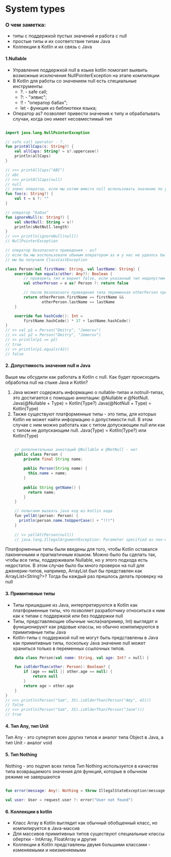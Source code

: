 # System types

### О чем заметка:

* типы с поддержкой пустых значений и работа с null
* простые типы и их соответствие типам Java
* Коллекции в Kotlin и их связь с Java

#### 1.Nullable

* Управление поддержкой null в языке kotlin помогает выявить возможные исключения NullPointerException
  на этапе компиляции
* В Kotlin для работы со значением null есть специальные инструменты:
    * ?. - safe call;
    * ?: - "элвис";
    * !! - "оператор бабах";
    * let - функция из библиотеки языка;
* Оператор as? позволяет привести значения к типу и обрабатывать случаи, когда оно имеет несовместимый тип

```kotlin

import java.lang.NullPointerException

// safe call operator - ?.
fun printAllCaps(s: String?) {
    val allCaps: String? = s?.uppercase()
    println(allCaps)
}

// >>> printAllCaps("ABC")
// abc
// >>> printAllCaps(null)
// null
// элвис оператор, если мы хотим вместо null использовать значение по умолчанию
fun foo(s: String?) {
    val t = s ?: ""
}

// оператор "бабах"
fun ignoreNull(s: String?) {
    val sNotNull: String = s!!
    println(sNotNull.length)
}
// >>> println(ignoreNull(null))
// NullPointerException

// оператор безопасного приведения - as?
// если бы мы воспользовали обыным оператором as и у нас не удалось бы привести значение к указанному типу,
// мы бы получили ClassCastException

class Person(val firstName: String, val lastName: String) {
    override fun equals(other: Any?): Boolean {
        // проверить тип и вернет false, если указанный тип недопустим
        val otherPerson = o as? Person ?: return false

        // после безопасного приведения типа переменная otherPerson преобразует к типу Person
        return otherPerson.firstName == firstName &&
                otherPerson.lastName == lastName
    }

    override fun hashCode(): Int =
        firstName.hashCode() * 37 + lastName.hashCode()
}
// >> val p1 = Person("Dmitry", "Jemerov")
// >> val p2 = Person("Dmitry", "Jemerov")
// >> println(p1 == p2)
// true
// >> println(p1.equals(42))
// false

```

#### 2. Допустимость значения null и Java

Выше мы обсудили как работать в Kotlin c null. Как будет происходить обработка null на стыке Java и Kotlin?

1. Java может содержать информацию о nullable-типах и notnull-типах, это достигается с помощью аннотации: @Nullable и
   @NotNull.
   Java(@Nullable + Тype) = Kotlin(Type?)
   Java(@NotNull + Тype) = Kotlin(Type)
2. Также существуют платформенные типы - это типы, для которых Kotlin не может найти информацию о допустимости null.
   В этом случае с ним можно работать как с типом допускающим null или как с типом не допускающим null.
   Java(Type) = Kotlin(Type?) или Kotlin(Type)

``` java

    // дополнительных аннотаций @Nullable и @NotNull - нет
    public class Person {
        private final String name;
        
        public Person(String name) {
          this.name = name;
        }
        
        public String getName() {
          return name;
        }
    }

    // попытаем вызвать java код из kotlin кода
    fun yellAt(person: Person) {
      println(person.name.toUpperCase() + "!!!")
    }
    
    // >> yellAt(Person(null))
    // java.lang.IllegalArgumentException: Parameter specified as non-null...
```

Платформенные типы были введены для того, чтобы Kotlin оставался лаконичными и прагматичным языком.
Можно было бы сделать так, чтобы все типы, поддерживали Nullable, но у этого подхода есть недостаток.
В этом случае было бы много проверок на null для дженерик-типов, например, ArrayList<String> был бы представлен как
ArrayList<String?>?
Тогда бы каждый раз пришлось делать проверку на null

#### 3. Примитивные типы

* Типы пришедшие из Java, интерпретируются в Kotlin как платформенные типы, что позволяет разработчику относиться к ним
  как к типам с поддержкой или без поддержки null
* Типы, представляющие обычные числа(например, Int) выглядят и функционируют как рядовые классы, но обычно компилируются
  в примитивные типы Java
* Kotlin-типы с поддержкой null не могут быть представлены в Java как примитивные типы, поскольку Java значение null
  может храниться только в переменных ссылочных типов.

```kotlin
    data class Person(val name: String, val age: Int? = null) {

    fun isOlderThan(other: Person): Boolean? {
        if (age == null || other.age == null) {
            return null
        }
        return age > other.age
    }
}
// >>> println(Person("Sam", 35).isOlderThan(Person("Amy", 42)))
// false
// >>> println(Person("Sam", 35).isOlderThan(Person("Jane")))
// true
```

#### 4. Тип Any, тип Unit

Тип Any - это супертип всех других типов и аналог типа Object в Java, а тип Unit - аналог void

#### 5. Тип Nothing

Nothing - это подтип всех типов
Тип Nothing используется в качестве типа возвращаемого значения для функций, которые в обычном режиме не завершаются

```kotlin
    
fun error(message: Any): Nothing = throw IllegalStateException(message.toString())

val user: User = request.user ?: error("User not found")
```

#### 6. Коллекции в kotlin

* Класс Array в Kotlin выглядит как обычный обобщенный класс, но компилируется в Java-массив
* Для массивов примитивных типов существуют специальные классы обертки - IntArray, FloatArray и другие
* Коллекции в Kotlin представлены двумя большими классами - изменяемыми и неизменяемыми